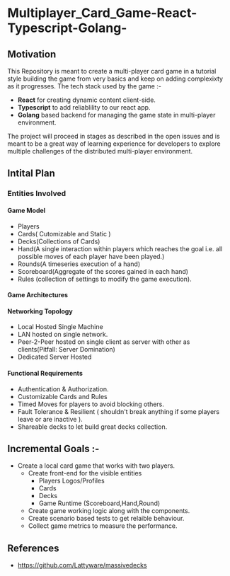 # Multiplayer_Card_Game-React-Typescript-Golang-

## Motivation
This Repository is meant to create a multi-player card game in a tutorial style building the game from very basics and keep on adding complexixty as it progresses.  The tech stack used by the game :- 
- **React** for creating dynamic content client-side.
- **Typescript** to add reliablility to our react app.
- **Golang** based backend for managing the game state in multi-player environment.

The project will proceed in stages as described in the open issues and is meant to be a great way of learning experience for developers to explore multiple challenges of the distributed multi-player environment.

## Intital Plan 

### Entities Involved

#### Game Model
- Players
- Cards( Cutomizable and Static )
- Decks(Collections of Cards)
- Hand(A single interaction within players which reaches the goal i.e. all possible moves of each player have been played.)
- Rounds(A timeseries execution of a hand)
- Scoreboard(Aggregate of the scores gained in each hand)
- Rules (collection of settings to modify the game execution).
  
#### Game Architectures
  #### Networking Topology
  - Local Hosted Single Machine
  - LAN hosted on single network.
  - Peer-2-Peer hosted on single client as server with other as clients(Pitfall: Server Domination)
  - Dedicated Server Hosted

  #### Functional Requirements
  - Authentication & Authorization.
  - Customizable Cards and Rules
  - Timed Moves for players to avoid blocking others.
  - Fault Tolerance & Resilient ( shouldn't break anything if some players leave or are inactive ).
  - Shareable decks to let build great decks collection.

## Incremental Goals :-

- Create a local card game that works with two players.
  - Create front-end for the visible entities
    - Players Logos/Profiles
    - Cards
    - Decks
    - Game Runtime (Scoreboard,Hand,Round)
  - Create game working logic along with the components.
  - Create scenario based tests to get relaible behaviour.
  - Collect game metrics to measure the performance. 
## References
-  https://github.com/Lattyware/massivedecks